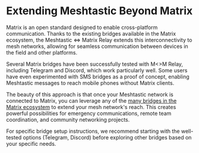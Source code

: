 # Extending Meshtastic Beyond Matrix

Matrix is an open standard designed to enable cross-platform communication. Thanks to the existing bridges available in the Matrix ecosystem, the Meshtastic <=> Matrix Relay extends this interconnectivity to mesh networks, allowing for seamless communication between devices in the field and other platforms.

Several Matrix bridges have been successfully tested with M<>M Relay, including Telegram and Discord, which work particularly well. Some users have even experimented with SMS bridges as a proof of concept, enabling Meshtastic messages to reach mobile phones without Matrix clients.

The beauty of this approach is that once your Meshtastic network is connected to Matrix, you can leverage any of the [many bridges in the Matrix ecosystem](https://matrix.org/ecosystem/bridges/) to extend your mesh network's reach. This creates powerful possibilities for emergency communications, remote team coordination, and community networking projects.

For specific bridge setup instructions, we recommend starting with the well-tested options (Telegram, Discord) before exploring other bridges based on your specific needs.
